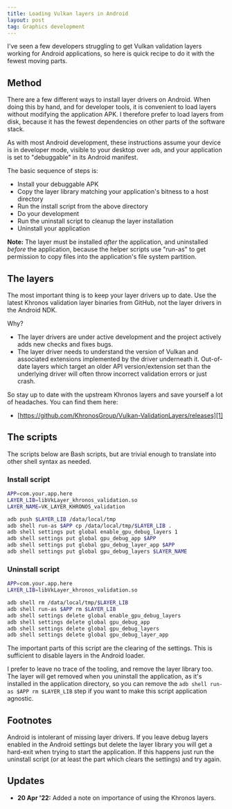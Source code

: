 ```yaml
---
title: Loading Vulkan layers in Android
layout: post
tag: Graphics development
---
```


I've seen a few developers struggling to get Vulkan validation layers working
for Android applications, so here is quick recipe to do it with the fewest
moving parts.

## Method

There are a few different ways to install layer drivers on Android. When doing
this by hand, and for developer tools, it is convenient to load layers without
modifying the application APK. I therefore prefer to load layers from disk,
because it has the fewest dependencies on other parts of the software stack.

As with most Android development, these instructions assume your device is in
developer mode, visible to your desktop over `adb`, and your application is set
to "debuggable" in its Android manifest.

The basic sequence of steps is:

* Install your debuggable APK
* Copy the layer library matching your application's bitness to a host directory
* Run the install script from the above directory
* Do your development
* Run the uninstall script to cleanup the layer installation
* Uninstall your application

**Note:** The layer must be installed _after_ the application, and uninstalled
_before_ the application, because the helper scripts use "run-as" to get
permission to copy files into the application's file system partition.

## The layers

The most important thing is to keep your layer drivers up to date. Use the
latest Khronos validation layer binaries from GitHub, not the layer drivers
in the Android NDK.

Why?

* The layer drivers are under active development and the project actively adds
  new checks and fixes bugs.
* The layer driver needs to understand the version of Vulkan and associated
  extensions implemented by the driver underneath it. Out-of-date layers which
  target an older API version/extension set than the underlying driver will
  often throw incorrect validation errors or just crash.

So stay up to date with the upstream Khronos layers and save yourself a lot of
headaches. You can find them here:

* [https://github.com/KhronosGroup/Vulkan-ValidationLayers/releases][1]

[1]: https://github.com/KhronosGroup/Vulkan-ValidationLayers/releases


## The scripts

The scripts below are Bash scripts, but are trivial enough to translate into
other shell syntax as needed.

### Install script

```bash
APP=com.your.app.here
LAYER_LIB=libVkLayer_khronos_validation.so
LAYER_NAME=VK_LAYER_KHRONOS_validation

adb push $LAYER_LIB /data/local/tmp
adb shell run-as $APP cp /data/local/tmp/$LAYER_LIB .
adb shell settings put global enable_gpu_debug_layers 1
adb shell settings put global gpu_debug_app $APP
adb shell settings put global gpu_debug_layer_app $APP
adb shell settings put global gpu_debug_layers $LAYER_NAME
```

### Uninstall script

```bash
APP=com.your.app.here
LAYER_LIB=libVkLayer_khronos_validation.so

adb shell rm /data/local/tmp/$LAYER_LIB
adb shell run-as $APP rm $LAYER_LIB
adb shell settings delete global enable_gpu_debug_layers
adb shell settings delete global gpu_debug_app
adb shell settings delete global gpu_debug_layers
adb shell settings delete global gpu_debug_layer_app
```

The important parts of this script are the clearing of the settings. This is
sufficient to disable layers in the Android loader.

I prefer to leave no trace of the tooling, and remove the layer library too.
The layer will get removed when you uninstall the application, as it's
installed in the application directory, so you can remove the
`adb shell run-as $APP rm $LAYER_LIB` step if you want to make this script
application agnostic.

## Footnotes

Android is intolerant of missing layer drivers. If you leave debug layers
enabled in the Android settings but delete the layer library you will get a
hard-exit when trying to start the application. If this happens just run the
uninstall script (or at least the part which clears the settings) and try
again.


## Updates

* **20 Apr '22:** Added a note on importance of using the Khronos layers.
